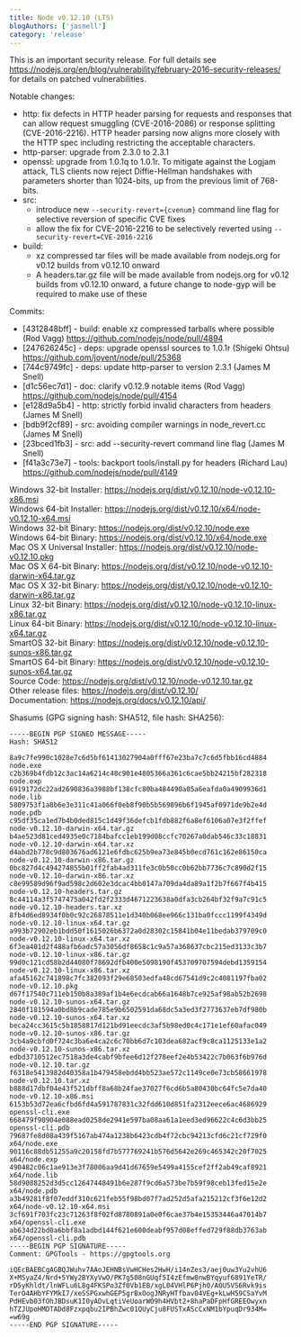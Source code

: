 ```yaml
---
title: Node v0.12.10 (LTS)
blogAuthors: ['jasnell']
category: 'release'
---
```

<!--lint disable prohibited-strings-->
<!--lint disable maximum-line-length-->
<!--lint disable no-literal-urls-->
<!--lint disable no-shortcut-reference-link-->

This is an important security release. For full details see https://nodejs.org/en/blog/vulnerability/february-2016-security-releases/ for details on patched vulnerabilities.

Notable changes:

* http: fix defects in HTTP header parsing for requests and responses that can allow request smuggling (CVE-2016-2086) or response splitting (CVE-2016-2216). HTTP header parsing now aligns more closely with the HTTP spec including restricting the acceptable characters.
* http-parser: upgrade from 2.3.0 to 2.3.1
* openssl: upgrade from 1.0.1q to 1.0.1r. To mitigate against the Logjam attack, TLS clients now reject Diffie-Hellman handshakes with parameters shorter than 1024-bits, up from the previous limit of 768-bits.
* src:
  * introduce new `--security-revert={cvenum}` command line flag for selective reversion of specific CVE fixes
  * allow the fix for CVE-2016-2216 to be selectively reverted using `--security-revert=CVE-2016-2216`
* build:
  * xz compressed tar files will be made available from nodejs.org for v0.12 builds from v0.12.10 onward
  * A headers.tar.gz file will be made available from nodejs.org for v0.12 builds from v0.12.10 onward, a future change to node-gyp will be required to make use of these

Commits:

* [4312848bff] - build: enable xz compressed tarballs where possible (Rod Vagg) https://github.com/nodejs/node/pull/4894
* [247626245c] - deps: upgrade openssl sources to 1.0.1r (Shigeki Ohtsu) https://github.com/joyent/node/pull/25368
* [744c9749fc] - deps: update http-parser to version 2.3.1 (James M Snell)
* [d1c56ec7d1] - doc: clarify v0.12.9 notable items (Rod Vagg) https://github.com/nodejs/node/pull/4154
* [e128d9a5b4] - http: strictly forbid invalid characters from headers (James M Snell)
* [bdb9f2cf89] - src: avoiding compiler warnings in node_revert.cc (James M Snell)
* [23bced1fb3] - src: add --security-revert command line flag (James M Snell)
* [f41a3c73e7] - tools: backport tools/install.py for headers (Richard Lau) https://github.com/nodejs/node/pull/4149

Windows 32-bit Installer: https://nodejs.org/dist/v0.12.10/node-v0.12.10-x86.msi<br>
Windows 64-bit Installer: https://nodejs.org/dist/v0.12.10/x64/node-v0.12.10-x64.msi<br>
Windows 32-bit Binary: https://nodejs.org/dist/v0.12.10/node.exe<br>
Windows 64-bit Binary: https://nodejs.org/dist/v0.12.10/x64/node.exe<br>
Mac OS X Universal Installer: https://nodejs.org/dist/v0.12.10/node-v0.12.10.pkg<br>
Mac OS X 64-bit Binary: https://nodejs.org/dist/v0.12.10/node-v0.12.10-darwin-x64.tar.gz<br>
Mac OS X 32-bit Binary: https://nodejs.org/dist/v0.12.10/node-v0.12.10-darwin-x86.tar.gz<br>
Linux 32-bit Binary: https://nodejs.org/dist/v0.12.10/node-v0.12.10-linux-x86.tar.gz<br>
Linux 64-bit Binary: https://nodejs.org/dist/v0.12.10/node-v0.12.10-linux-x64.tar.gz<br>
SmartOS 32-bit Binary: https://nodejs.org/dist/v0.12.10/node-v0.12.10-sunos-x86.tar.gz<br>
SmartOS 64-bit Binary: https://nodejs.org/dist/v0.12.10/node-v0.12.10-sunos-x64.tar.gz<br>
Source Code: https://nodejs.org/dist/v0.12.10/node-v0.12.10.tar.gz<br>
Other release files: https://nodejs.org/dist/v0.12.10/<br>
Documentation: https://nodejs.org/docs/v0.12.10/api/

Shasums (GPG signing hash: SHA512, file hash: SHA256):

```
-----BEGIN PGP SIGNED MESSAGE-----
Hash: SHA512

8a9c7fe990c1028e7c6d5bf61413027904a0fff67e23ba7c7c6d5fbb16cd4884  node.exe
c2b369b4fdb12c3ac14a6214c48c901e4805366a361c6cae5bb24215bf282318  node.exp
6919172dc22ad2690836a3988bf138cfc80ba484490a05a6eafda0a4909936d1  node.lib
5809753f1a8b6e3e311c41a066f0eb8f90b5b569896b6f1945af0971de9b2e4d  node.pdb
c95df35ca1ed7b4b0ded815c1d49f36defcb1fdb882f6a8ef6106a07e3f2ffef  node-v0.12.10-darwin-x64.tar.gz
b4ae523d81ced4935e0c7184bafcc1eb199d08ccfc70267a0dab546c33c18831  node-v0.12.10-darwin-x64.tar.xz
d4abd2b778c9d803676ad6121e6fdbc625b9ea73e845b0ecd761c162e86150ca  node-v0.12.10-darwin-x86.tar.gz
0bc827d4c494274855b01ff2fab4ad311fe3c0b50cc0b62bb7736c7c890d2f15  node-v0.12.10-darwin-x86.tar.xz
c8e99589d96f9ad598c2d602e3dcac4bb0147a709da4da89a1f2b7f667f4b415  node-v0.12.10-headers.tar.gz
8c44114a3f5747475a042fd2f2333d4671223638a0dfa3cb264bf32f9a7c91c5  node-v0.12.10-headers.tar.xz
8fb4d6ed8934f0b0c92c26878511e1d340b068ee966c131ba0fccc1199f4349d  node-v0.12.10-linux-x64.tar.gz
a993b72902eb1bdd50f1615026b6372a0d28302c15841b04e11bedab379709c0  node-v0.12.10-linux-x64.tar.xz
6f3ea401d2f488afb6adc57a3056df8658c1c9a57a368637cbc215ed3133c3b7  node-v0.12.10-linux-x86.tar.gz
99d0c121cd58b2d44080f78692dfb400e5098190f453709707594debd1359154  node-v0.12.10-linux-x86.tar.xz
afa45162c741898c7fc382093f29e68503edfa48cd67541d9c2c4081197fba02  node-v0.12.10.pkg
d67f17540c711eb150b8a389af1b4e6ecdcab66a1648b7ce925af98ab52b2698  node-v0.12.10-sunos-x64.tar.gz
2840f181594a0bd8b9cade785e9b6502591da68dc5a3ed3f2773637eb7df980b  node-v0.12.10-sunos-x64.tar.xz
beca24cc3615c5b1858817d121bd91eecdc3af5b98ed0c4c171e1ef60afac049  node-v0.12.10-sunos-x86.tar.gz
3cb4a9cbfd0f724c3ba6e4ca2c6c70bb6d7c103dea682acf9c8ca1125133e1a2  node-v0.12.10-sunos-x86.tar.xz
edbd3710512ec7518a3de4cabf9bfee6d12f278eef2e4b53422c7b063f6b976d  node-v0.12.10.tar.gz
f6318e5413982d40358a1b479458ebdd4bb523ae572c1149ce0e73cb58661978  node-v0.12.10.tar.xz
b888d17dbf04e43f521dbff8a68b24fae37027f6cd6b5a80430bc64fc5e7da40  node-v0.12.10-x86.msi
6153b53d72ea6cfbd6fd4a591787831c32fdd610d851fa2312eece6ac4686929  openssl-cli.exe
668479f90904e088ead0258de2941e597ba08aa61a1eed3ed96622c4c6d3bb25  openssl-cli.pdb
79687fe8d08a439f5167ab474a1238b6423cdb4f72cbc94213cfd6c21cf729f0  x64/node.exe
90116c88db51255a9c20158fd7b577769241b576d5642e269c465342c20f7025  x64/node.exp
490482c06c1ae913e3f78006aa9d41d67659e5499a4155cef2ff2ab49caf8921  x64/node.lib
58d9088252d3d5cc12647448491b6e287f9cd6a573be7b59f98ceb13fed15e2e  x64/node.pdb
a3b49281f8f07eddf310c621feb55f98bd07f7ad252d5afa215212cf3f6e12d2  x64/node-v0.12.10-x64.msi
3cf691f703fc23c71263f8f02fd8780891a0e0f6cae37b4e15353446a47014b7  x64/openssl-cli.exe
ab634d22bd0a6bbf8a1adbd144f621e600deabf957d08effed729f88db3763ab  x64/openssl-cli.pdb
-----BEGIN PGP SIGNATURE-----
Comment: GPGTools - https://gpgtools.org

iQEcBAEBCgAGBQJWuhv7AAoJEHNBsVwHCHes2HwH/i14nZes3/aej0uw3Yu2vhU6
X+MSyaZ4/Nrd+5YWy2BYXyVwO/PK7g508nGUqf5I4zEfmw8nwBYqyuf6891YeTR/
rD5yKhldt/lnWFLu6L8g4FKSPo3Zf0Vb1EB/xgL04VHlP6Pjh0/AOU5VS6Rvk9is
TerO4AHbYFYMkI7/xeSSPGxwhGEP5grBxOogJNRyHTfbav04VEg+kLwH59CSaYvM
PdHEvb03fOhJBDsuK1I0yADvLqtiVeUoarWO9h4HVbt2+8haPaDFpHfGREEOwyxn
hTZJUpoHMDTADd8Fzxpqbu2IPBhZwc01QUyCju8FUSTxAScCxNM1bYpuqDr934M=
=w69g
-----END PGP SIGNATURE-----

```

